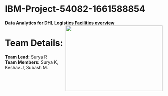 # IBM-Project-54082-1661588854
<b>Data Analytics for DHL Logistics Facilities [overview](https://drive.google.com/file/d/1H4D3L1QbcOKLXcXVlIKrOh3yMdUFyRcQ/view?usp=sharing)</b>
<img src="https://cdn.dribbble.com/users/2929464/screenshots/5732611/media/9e4c99f2dccc3103c274715ac928490f.gif" align="right" width="310" height="210"/>
<h1>Team Details:</h1>
<b>Team Lead:</b> Surya R <br> 
<b>Team Members:</b> Surya K, Keshav J, Subash M.

